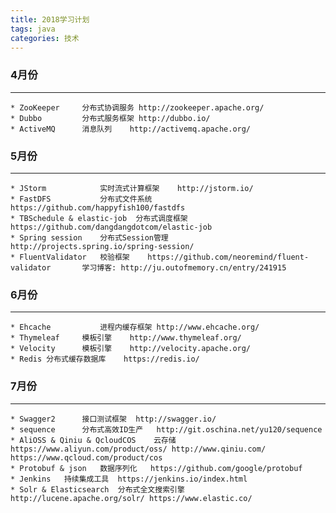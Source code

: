 ```yaml
---
title: 2018学习计划
tags: java
categories: 技术
---
```


### 4月份
---

	* ZooKeeper		分布式协调服务	http://zookeeper.apache.org/
	* Dubbo			分布式服务框架	http://dubbo.io/
	* ActiveMQ		消息队列	http://activemq.apache.org/

	
### 5月份	
---	
	* JStorm			实时流式计算框架	http://jstorm.io/
	* FastDFS			分布式文件系统	https://github.com/happyfish100/fastdfs
	* TBSchedule & elastic-job	分布式调度框架	https://github.com/dangdangdotcom/elastic-job
	* Spring session	分布式Session管理	http://projects.spring.io/spring-session/
	* FluentValidator	校验框架	https://github.com/neoremind/fluent-validator       学习博客: http://ju.outofmemory.cn/entry/241915



### 6月份
---
	* Ehcache			进程内缓存框架	http://www.ehcache.org/
	* Thymeleaf		模板引擎	http://www.thymeleaf.org/
	* Velocity		模板引擎	http://velocity.apache.org/
	* Redis	分布式缓存数据库	https://redis.io/


### 7月份
---
	* Swagger2		接口测试框架	http://swagger.io/
	* sequence		分布式高效ID生产	http://git.oschina.net/yu120/sequence
	* AliOSS & Qiniu & QcloudCOS	云存储	https://www.aliyun.com/product/oss/ http://www.qiniu.com/ https://www.qcloud.com/product/cos
	* Protobuf & json	数据序列化	https://github.com/google/protobuf
	* Jenkins	持续集成工具	https://jenkins.io/index.html
	* Solr & Elasticsearch	分布式全文搜索引擎	http://lucene.apache.org/solr/ https://www.elastic.co/
